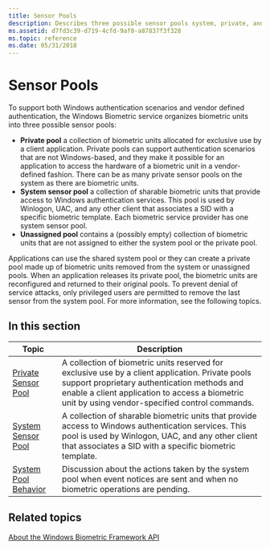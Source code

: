 ```yaml
---
title: Sensor Pools
description: Describes three possible sensor pools system, private, and unassigned.
ms.assetid: d7fd3c39-d719-4cfd-9af0-a87837f3f328
ms.topic: reference
ms.date: 05/31/2018
---
```


# Sensor Pools

To support both Windows authentication scenarios and vendor defined authentication, the Windows Biometric service organizes biometric units into three possible sensor pools:

-   **Private pool** a collection of biometric units allocated for exclusive use by a client application. Private pools can support authentication scenarios that are not Windows-based, and they make it possible for an application to access the hardware of a biometric unit in a vendor-defined fashion. There can be as many private sensor pools on the system as there are biometric units.
-   **System sensor pool** a collection of sharable biometric units that provide access to Windows authentication services. This pool is used by Winlogon, UAC, and any other client that associates a SID with a specific biometric template. Each biometric service provider has one system sensor pool.
-   **Unassigned pool** contains a (possibly empty) collection of biometric units that are not assigned to either the system pool or the private pool.

Applications can use the shared system pool or they can create a private pool made up of biometric units removed from the system or unassigned pools. When an application releases its private pool, the biometric units are reconfigured and returned to their original pools. To prevent denial of service attacks, only privileged users are permitted to remove the last sensor from the system pool. For more information, see the following topics.

## In this section



| Topic                                                       | Description                                                                                                                                                                                                                                                    |
|-------------------------------------------------------------|----------------------------------------------------------------------------------------------------------------------------------------------------------------------------------------------------------------------------------------------------------------|
| [Private Sensor Pool](private-sensor-pool.md)<br/>   | A collection of biometric units reserved for exclusive use by a client application. Private pools support proprietary authentication methods and enable a client application to access a biometric unit by using vendor-specified control commands.<br/> |
| [System Sensor Pool](system-sensor-pool.md)<br/>     | A collection of sharable biometric units that provide access to Windows authentication services. This pool is used by Winlogon, UAC, and any other client that associates a SID with a specific biometric template.<br/>                                 |
| [System Pool Behavior](system-pool-behavior.md)<br/> | Discussion about the actions taken by the system pool when event notices are sent and when no biometric operations are pending.<br/>                                                                                                                     |



 

## Related topics

<dl> <dt>

[About the Windows Biometric Framework API](./biometric-service-api-portal.md)
</dt> </dl>

 

